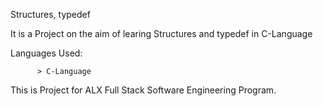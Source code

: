 Structures, typedef

It is a Project on the aim of learing Structures and typedef in C-Language

Languages Used:

          > C-Language

This is Project for ALX Full Stack Software Engineering Program.
